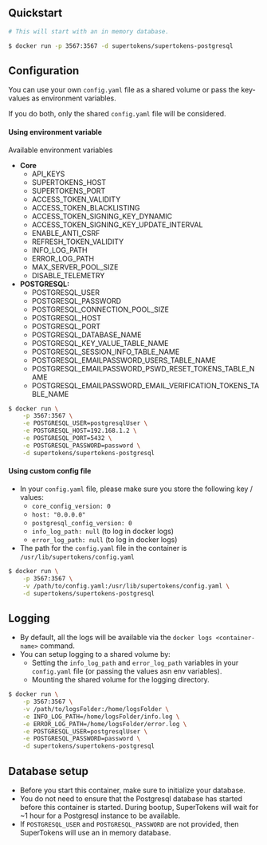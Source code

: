 ## Quickstart
```bash
# This will start with an in memory database.

$ docker run -p 3567:3567 -d supertokens/supertokens-postgresql
```

## Configuration
You can use your own `config.yaml` file as a shared volume or pass the key-values as environment variables. 

If you do both, only the shared `config.yaml` file will be considered.
  
#### Using environment variable
Available environment variables
- **Core**
	- API\_KEYS
	- SUPERTOKENS\_HOST
	- SUPERTOKENS\_PORT
	- ACCESS\_TOKEN\_VALIDITY
	- ACCESS\_TOKEN\_BLACKLISTING
	- ACCESS\_TOKEN\_SIGNING\_KEY\_DYNAMIC
	- ACCESS\_TOKEN\_SIGNING\_KEY\_UPDATE\_INTERVAL
	- ENABLE\_ANTI\_CSRF
	- REFRESH\_TOKEN\_VALIDITY
	- INFO\_LOG\_PATH
	- ERROR\_LOG\_PATH
    - MAX\_SERVER\_POOL\_SIZE
	- DISABLE\_TELEMETRY
- **POSTGRESQL:**	
	- POSTGRESQL\_USER
	- POSTGRESQL\_PASSWORD
	- POSTGRESQL\_CONNECTION\_POOL\_SIZE
	- POSTGRESQL\_HOST
	- POSTGRESQL\_PORT
	- POSTGRESQL\_DATABASE\_NAME
	- POSTGRESQL\_KEY\_VALUE\_TABLE\_NAME
	- POSTGRESQL\_SESSION\_INFO\_TABLE\_NAME
	- POSTGRESQL\_EMAILPASSWORD\_USERS\_TABLE\_NAME
	- POSTGRESQL\_EMAILPASSWORD\_PSWD\_RESET\_TOKENS\_TABLE\_NAME
	- POSTGRESQL\_EMAILPASSWORD\_EMAIL\_VERIFICATION\_TOKENS\_TABLE\_NAME
  

```bash
$ docker run \
	-p 3567:3567 \
	-e POSTGRESQL_USER=postgresqlUser \
	-e POSTGRESQL_HOST=192.168.1.2 \
	-e POSTGRESQL_PORT=5432 \
	-e POSTGRESQL_PASSWORD=password \
	-d supertokens/supertokens-postgresql
```

#### Using custom config file
- In your `config.yaml` file, please make sure you store the following key / values:
  - `core_config_version: 0`
  - `host: "0.0.0.0"`
  - `postgresql_config_version: 0`
  - `info_log_path: null` (to log in docker logs)
  - `error_log_path: null` (to log in docker logs)
- The path for the `config.yaml` file in the container is `/usr/lib/supertokens/config.yaml`

```bash
$ docker run \
	-p 3567:3567 \
	-v /path/to/config.yaml:/usr/lib/supertokens/config.yaml \
	-d supertokens/supertokens-postgresql
```

## Logging
- By default, all the logs will be available via the `docker logs <container-name>` command.
- You can setup logging to a shared volume by:
	- Setting the `info_log_path` and `error_log_path` variables in your `config.yaml` file (or passing the values asn env variables).
	- Mounting the shared volume for the logging directory.

```bash
$ docker run \
	-p 3567:3567 \
	-v /path/to/logsFolder:/home/logsFolder \
	-e INFO_LOG_PATH=/home/logsFolder/info.log \
	-e ERROR_LOG_PATH=/home/logsFolder/error.log \
	-e POSTGRESQL_USER=postgresqlUser \
	-e POSTGRESQL_PASSWORD=password \
	-d supertokens/supertokens-postgresql
```

## Database setup
- Before you start this container, make sure to initialize your database.
- You do not need to ensure that the Postgresql database has started before this container is started. During bootup, SuperTokens will wait for ~1 hour for a Postgresql instance to be available.
- If ```POSTGRESQL_USER``` and ```POSTGRESQL_PASSWORD``` are not provided, then SuperTokens will use an in memory database.